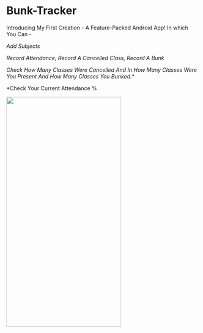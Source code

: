 # Bunk-Tracker

Introducing My First Creation - A Feature-Packed Android App! In which You Can -

*Add Subjects*

*Record Attendance, Record A Cancelled Class, Record A Bunk*

*Check How Many Classes Were Cancelled And In How Many Classes Were You Present And How Many Classes You Bunked.**

*Check Your Current Attendance % 

<img src="https://github.com/ashfaaqali/Bunk-Tracker/blob/master/app/src/main/res/drawable/ashfaq.jpg" width = "300" height = "600" />
